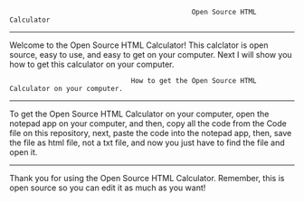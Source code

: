                                                  Open Source HTML Calculator 
---------------------------------------------------------------------------------                
Welcome to the Open Source HTML Calculator! This calclator is open source, easy to use, and easy to get on your computer.
Next I will show you how to get this calculator on your computer.

                                  How to get the Open Source HTML Calculator on your computer. 
---------------------------------------------------------------------------------  
To get the Open Source HTML Calculator on your computer, open the notepad app on your computer, and then, copy all the code from the Code file on this repository, next, paste the code into the notepad app, then, save the file as html file, not a txt file, and now you just have to find the file and open it.

 ---------------------------------------------------------------------------------
 Thank you for using the Open Source HTML Calculator. 
 Remember, this is open source so you can edit it as much as you want!
